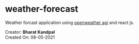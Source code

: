 # weather-forecast

Weather forcast application using [openweather api](https://openweathermap.org/) and react js.

Creator: <b>Bharat Kandpal</b>
<br/>
Created On: 08-05-2021

